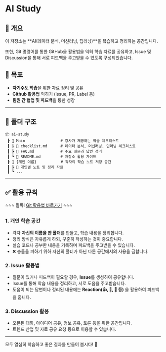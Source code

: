 # AI Study

## 📌 개요
이 저장소는 **AI(데이터 분석, 머신러닝, 딥러닝)**을 복습하고 정리하는 공간입니다. 

또한, Git 명령어를 통한 GitHub을 활용법을 익혀 학습 자료를 공유하고, Issue 및 Discussion을 통해 서로 피드백을 주고받을 수 있도록 구성되었습니다.

## 🎯 목표
- **자기주도 학습**을 위한 자료 정리 및 공유
- **Github 활용법** 익히기 (Issue, PR, Label 등)
- **팀원 간 협업 및 피드백**을 통한 성장

---

## 📂 폴더 구조

```
📦 ai-study
 ┣ 📂 Main                # 강사가 제공하는 학습 체크리스트
 ┃ ┣ 📄 checklist.md      # 데이터 분석, 머신러닝, 딥러닝 체크리스트
 ┃ ┣ 📄 FAQ.md            # 주요 질문과 답변 정리
 ┃ ┗ 📄 README.md         # 저장소 활용 가이드
 ┣ 📂 {개인 이름}           # 각자의 학습 노트 저장 공간
 ┃ ┣ 📄 개인별 노트 및 정리 자료
 ┃ ┗ ...
```

---

## ✅ 활용 규칙

⭐️⭐️⭐️ 필독! [Git 활용법 바로가기]() ⭐️⭐️⭐️

### 1. 개인 학습 공간
- 각자 **자신의 이름을 딴 폴더**를 만들고, 학습 내용을 정리합니다.
- 정리 방식은 자유롭게 하되, 꾸준히 작성하는 것이 중요합니다.
- 실습 코드나 공부한 내용을 기록하며 피드백을 주고받을 수 있습니다.
- ❌ 충돌을 피하기 위하 자신의 폴더가 아닌 다른 공간에서의 사용을 금합니다.

### 2. Issue 활용법
- 질문이 있거나 피드백이 필요할 경우, **Issue**를 생성하여 공유합니다.
- Issue를 통해 학습 내용을 정리하고, 서로 도움을 주고받습니다.
- 도움이 되는 답변이나 정리된 내용에는 **Reaction(👍, 🎯, 🚀 등)** 을 활용하여 피드백을 줍니다.

### 3. Discussion 활용
- 오픈된 대화, 아이디어 공유, 정보 공유, 토론 등을 위한 공간입니다. 
- 트렌드 산업 및 자료 공유 요청 등으로 이용할 수 있습니다. 

---

모두 열심히 학습하고 좋은 결과를 만들어 봅시다! 🚀

